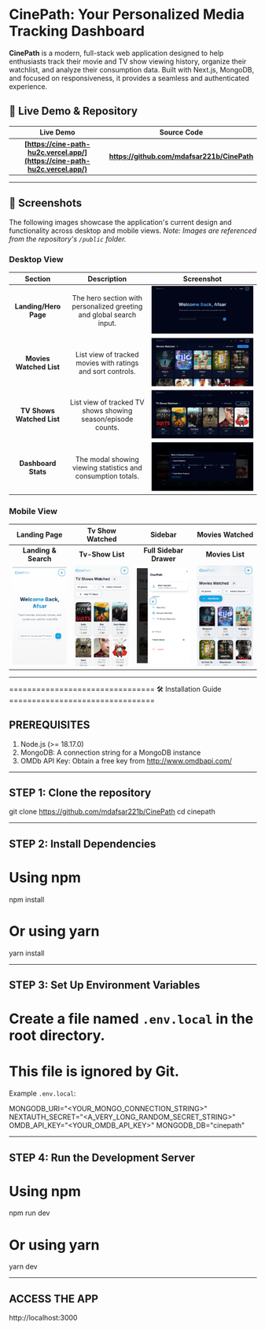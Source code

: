 # CinePath: Your Personalized Media Tracking Dashboard

**CinePath** is a modern, full-stack web application designed to help enthusiasts track their movie and TV show viewing history, organize their watchlist, and analyze their consumption data. Built with Next.js, MongoDB, and focused on responsiveness, it provides a seamless and authenticated experience.

## 🚀 Live Demo & Repository

| Live Demo | Source Code |
| :---: | :---: |
| **[https://cine-path-hu2c.vercel.app/](https://cine-path-hu2c.vercel.app/)** | **https://github.com/mdafsar221b/CinePath** |

***

## 📸 Screenshots

The following images showcase the application's current design and functionality across desktop and mobile views. *Note: Images are referenced from the repository's `/public` folder.*

### Desktop View
| Section | Description | Screenshot |
| :---: | :---: | :---: |
| **Landing/Hero Page** | The hero section with personalized greeting and global search input. | ![Desktop Landing Page](public/Screenshot%202025-10-01%20004639.png) |
| **Movies Watched List** | List view of tracked movies with ratings and sort controls. | ![Desktop Movies Watched List](public/Screenshot%202025-10-01%20004655.png) |
| **TV Shows Watched List** | List view of tracked TV shows showing season/episode counts. | ![Desktop TV Shows Watched List](public/Screenshot%202025-10-01%20004817.png) |
| **Dashboard Stats** | The modal showing viewing statistics and consumption totals. | ![Desktop Dashboard Statistics](public/Screenshot%202025-10-01%20004837.png) |

### Mobile View
| Landing Page | Tv Show Watched | Sidebar | Movies Watched |
| :---: | :---: | :---: | :---: |
| **Landing & Search** | **Tv-Show List** | **Full Sidebar Drawer** | **Movies List** |
| ![Mobile Landing Page](public/Screenshot%202025-10-01%20004904.png) | ![Mobile Movies Watched List](public/Screenshot%202025-10-01%20005004.png) | ![Mobile TV Shows Watched List](public/Screenshot%202025-10-01%20005038.png) | ![Mobile Sidebar Menu](public/Screenshot%202025-10-01%20004952.png) |

***
================================
              🛠️ Installation Guide  ================================

PREREQUISITES
-------------
1. Node.js (>= 18.17.0)
2. MongoDB: A connection string for a MongoDB instance
3. OMDb API Key: Obtain a free key from http://www.omdbapi.com/

----------------------------------------------------
STEP 1: Clone the repository
----------------------------------------------------
git clone https://github.com/mdafsar221b/CinePath
cd cinepath

----------------------------------------------------
STEP 2: Install Dependencies
----------------------------------------------------
# Using npm
npm install

# Or using yarn
yarn install

----------------------------------------------------
STEP 3: Set Up Environment Variables
----------------------------------------------------
# Create a file named `.env.local` in the root directory.
# This file is ignored by Git.

Example `.env.local`:

MONGODB_URI="<YOUR_MONGO_CONNECTION_STRING>"
NEXTAUTH_SECRET="<A_VERY_LONG_RANDOM_SECRET_STRING>"
OMDB_API_KEY="<YOUR_OMDB_API_KEY>"
MONGODB_DB="cinepath"

----------------------------------------------------
STEP 4: Run the Development Server
----------------------------------------------------
# Using npm
npm run dev

# Or using yarn
yarn dev

----------------------------------------------------
ACCESS THE APP
----------------------------------------------------
http://localhost:3000

